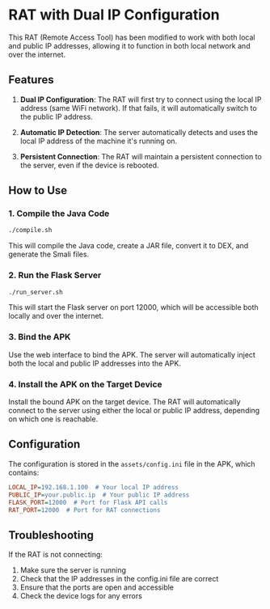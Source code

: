 # RAT with Dual IP Configuration

This RAT (Remote Access Tool) has been modified to work with both local and public IP addresses, allowing it to function in both local network and over the internet.

## Features

1. **Dual IP Configuration**: The RAT will first try to connect using the local IP address (same WiFi network). If that fails, it will automatically switch to the public IP address.

2. **Automatic IP Detection**: The server automatically detects and uses the local IP address of the machine it's running on.

3. **Persistent Connection**: The RAT will maintain a persistent connection to the server, even if the device is rebooted.

## How to Use

### 1. Compile the Java Code

```bash
./compile.sh
```

This will compile the Java code, create a JAR file, convert it to DEX, and generate the Smali files.

### 2. Run the Flask Server

```bash
./run_server.sh
```

This will start the Flask server on port 12000, which will be accessible both locally and over the internet.

### 3. Bind the APK

Use the web interface to bind the APK. The server will automatically inject both the local and public IP addresses into the APK.

### 4. Install the APK on the Target Device

Install the bound APK on the target device. The RAT will automatically connect to the server using either the local or public IP address, depending on which one is reachable.

## Configuration

The configuration is stored in the `assets/config.ini` file in the APK, which contains:

```ini
LOCAL_IP=192.168.1.100  # Your local IP address
PUBLIC_IP=your.public.ip  # Your public IP address
FLASK_PORT=12000  # Port for Flask API calls
RAT_PORT=12000  # Port for RAT connections
```

## Troubleshooting

If the RAT is not connecting:

1. Make sure the server is running
2. Check that the IP addresses in the config.ini file are correct
3. Ensure that the ports are open and accessible
4. Check the device logs for any errors